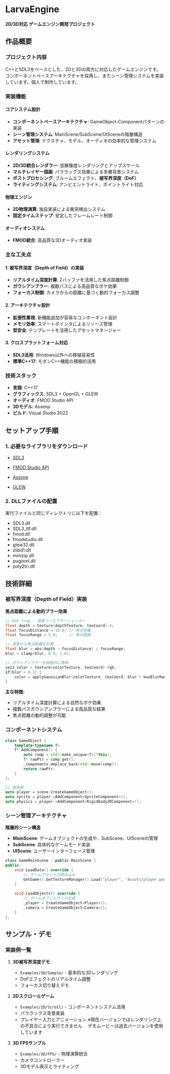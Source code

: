 # LarvaEngine

**2D/3D対応 ゲームエンジン開発プロジェクト**

## 作品概要

### プロジェクト内容
C++とSDL3をベースとした、2Dと3Dの両方に対応したゲームエンジンです。コンポーネントベースアーキテクチャを採用し、またシーン管理システムを実装しています。個人で制作しています。

### 実装機能

#### **コアシステム設計**
- **コンポーネントベースアーキテクチャ**: GameObject-Componentパターンの実装
- **シーン管理システム**: MainScene/SubScene/UISceneの階層構造
- **アセット管理**: テクスチャ、モデル、オーディオの効率的な管理システム

#### **レンダリングシステム**
- **2D/3D統合レンダラー**: 低解像度レンダリングとアップスケール
- **マルチレイヤー描画**: パララックス効果による多層背景システム
- **ポストプロセシング**: ブルームエフェクト、**被写界深度（DoF）**
- **ライティングシステム**: アンビエントライト、ポイントライト対応

#### **物理エンジン**
- **2D物理演算**: 独自実装による衝突検出システム
- **固定タイムステップ**: 安定したフレームレート制御

#### **オーディオシステム**
- **FMOD統合**: 高品質な3Dオーディオ実装

### 主な工夫点

#### **1. 被写界深度（Depth of Field）の実装**
- **リアルタイム深度計算**: Zバッファを活用した焦点距離制御
- **ガウシアンブラー**: 複数パスによる高品質なボケ効果
- **フォーカス制御**: カメラからの距離に基づく動的フォーカス調整

#### **2. アーキテクチャ設計**
- **拡張性重視**: 新機能追加が容易なコンポーネント設計
- **メモリ効率**: スマートポインタによるリソース管理
- **型安全**: テンプレートを活用したアセットマネージャー

#### **3. クロスプラットフォーム対応**
- **SDL3活用**: Windows以外への移植容易性
- **標準C++17**: モダンC++機能の積極的活用

### 技術スタック
- **言語**: C++17
- **グラフィックス**: SDL3 + OpenGL + GLEW
- **オーディオ**: FMOD Studio API
- **3Dモデル**: Assimp
- **ビルド**: Visual Studio 2022

## セットアップ手順

### 1. 必要なライブラリをダウンロード
- [SDL3](https://www.libsdl.org/download-3.0.php) 

- [FMOD Studio API](https://www.fmod.com/download) 

- [Assimp](https://github.com/assimp/assimp/releases)

- [GLEW](http://glew.sourceforge.net/)

### 2. DLLファイルの配置
実行ファイルと同じディレクトリに以下を配置：
- SDL3.dll
- SDL3_ttf.dll  
- fmod.dll
- fmodstudio.dll
- glew32.dll
- zlibd1.dll
- minizip.dll
- pugixml.dll
- poly2tri.dll

## 技術詳細

### 被写界深度（Depth of Field）実装

**焦点距離による動的ブラー効果**

```cpp
// DoF.frag - 深度ベースブラーシェーダー
float depth = texture(depthTexture, texCoord).r;
float focusDistance = 10.0; // 焦点距離
float focusRange = 5.0;     // 焦点範囲

// 深度から焦点距離を計算
float blur = abs(depth - focusDistance) / focusRange;
blur = clamp(blur, 0.0, 1.0);

// ガウシアンブラーを段階的に適用
vec3 color = texture(colorTexture, texCoord).rgb;
if(blur > 0.1) {
    color = applyGaussianBlur(colorTexture, texCoord, blur * maxBlurRadius);
}
```

**主な特徴:**
- リアルタイム深度計算による自然なボケ効果
- 複数パスガウシアンブラーによる高品質な結果
- 焦点距離の動的調整が可能

### コンポーネントシステム

```cpp
class GameObject {
    template<typename T>
    T* AddComponent() {
        auto comp = std::make_unique<T>(*this);
        T* rawPtr = comp.get();
        _components.emplace_back(std::move(comp));
        return rawPtr;
    }
};

// 使用例
auto player = scene.CreateGameObject();
auto sprite = player->AddComponent<SpriteComponent>();
auto physics = player->AddComponent<Rigidbody2DComponent>();
```

### シーン管理アーキテクチャ

**階層的シーン構造**
- **MainScene**: ゲームオブジェクトの生成や、SubScene、UISceneの管理
- **SubScene**: 具体的なゲームモード実装
- **UIScene**: ユーザーインターフェース管理

```cpp
class GameMainScene : public MainScene {
public:
    void LoadData() override {
        // ゲームアセットの読み込み
        GetGame().GetTextureManager().Load("player", "Assets/player.png");
    }
    
    void LoadObjects() override {
        // ゲームオブジェクトの生成
        _player = CreateGameObject<Player>();
        _camera = CreateGameObject<Camera>();
    }
};
```

## サンプル・デモ

### 実装例一覧

1. **3D被写界深度デモ**
   - `Examples/3D/Sample/` - 基本的な3Dレンダリング
   - DoFエフェクトのリアルタイム調整
   - フォーカス切り替えデモ

2. **2Dスクロールゲーム**
   - `Examples/2D/Scroll/` - コンポーネントシステム活用
   - パララックス背景実装
   - プレイヤー入力とアニメーション
   ※現在バージョンではレンダリング上の不具合により実行できません
   　デモムービーは過去バージョンを使用しています

3. **3D FPSサンプル**
   - `Examples/3D/FPS/` - 物理演算統合
   - カメラコントローラー
   - 3Dモデル表示とライティング
